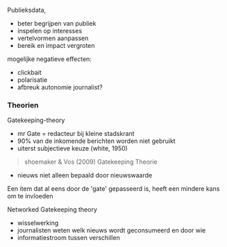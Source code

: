 Publieksdata,

- beter begrijpen van publiek
- inspelen op interesses
- vertelvormen aanpassen
- bereik en impact vergroten

mogelijke negatieve effecten:
- clickbait
- polarisatie
- afbreuk autonomie journalist?

### Theorien

Gatekeeping-theory
- mr Gate = redacteur bij kleine stadskrant
- 90% van de inkomende berichten worden niet gebruikt
- uiterst subjectieve keuze (white, 1950)

> shoemaker & Vos (2009) Gatekeeping Theorie
- nieuws niet alleen bepaald door nieuwswaarde

Een item dat al eens door de 'gate' gepasseerd is, heeft een mindere kans om te invloeden


Networked Gatekeeping theory
- wisselwerking
- journalisten weten welk nieuws wordt geconsumeerd en door wie
- informatiestroom tussen verschillen